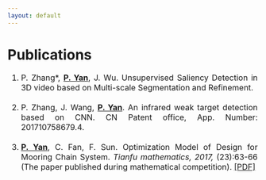 ```yaml
---
layout: default
---
```


# Publications

<ol style="font-size:12pt">
<li style="text-align:justify">P. Zhang*, <u><b>P. Yan</b></u>, J. Wu. Unsupervised Saliency Detection in 3D video based on Multi-scale Segmentation and Refinement. </li>
&nbsp;
<li style="text-align:justify">P. Zhang, J. Wang, <u><b>P. Yan</b></u>. An infrared weak target detection based on CNN. CN Patent office,  App. Number: 201710758679.4.</li>
&nbsp;
<li style="text-align:justify"><u><b>P. Yan</b></u>, C. Fan, F. Sun. Optimization Model of Design for Mooring Chain System. <i>Tianfu mathematics, 2017,</i> (23):63-66 (The paper published during mathematical competition). <a href="assets/myfile/Optimization_Model_of_Design_for_Mooring_Chain_System.pdf">[PDF]</a></li>
</ol>